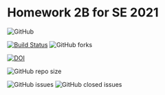 # Homework 2B for SE 2021

![GitHub](https://img.shields.io/github/license/rakeshavm/csc510_hw2b_g21)

[![Build Status](https://app.travis-ci.com/mtkumar123/csc510_hw2b_g21.svg?branch=main)](https://app.travis-ci.com/mtkumar123/csc510_hw2b_g21)
![GitHub forks](https://img.shields.io/github/forks/mtkumar123/csc510_hw2b_g21?style=social)

[![DOI](https://zenodo.org/badge/401528421.svg)](https://zenodo.org/badge/latestdoi/401528421)

![GitHub repo size](https://img.shields.io/github/repo-size/mtkumar123/csc510_hw2b_g21)

![GitHub issues](https://img.shields.io/github/issues-raw/mtkumar123/csc510_hw2b_g21) 
![GitHub closed issues](https://img.shields.io/github/issues-closed-raw/mtkumar123/csc510_hw2b_g21)




